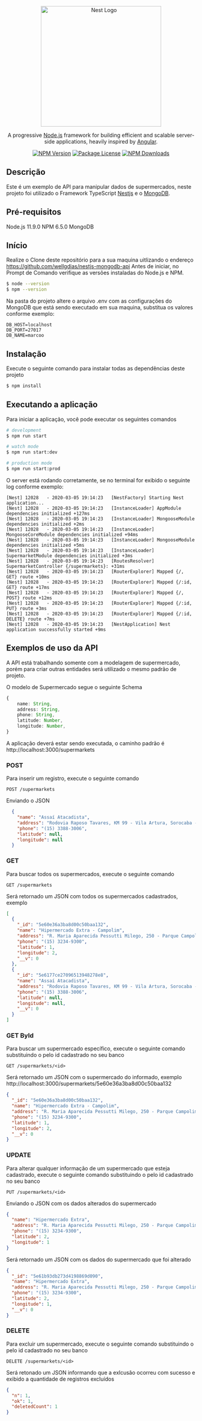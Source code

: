 <p align="center">
  <a href="http://nestjs.com/" target="blank"><img src="https://nestjs.com/img/logo_text.svg" width="320" alt="Nest Logo" /></a>
</p>

[travis-image]: https://api.travis-ci.org/nestjs/nest.svg?branch=master
[travis-url]: https://travis-ci.org/nestjs/nest
[linux-image]: https://img.shields.io/travis/nestjs/nest/master.svg?label=linux
[linux-url]: https://travis-ci.org/nestjs/nest
  
  <p align="center">A progressive <a href="http://nodejs.org" target="blank">Node.js</a> framework for building efficient and scalable server-side applications, heavily inspired by <a href="https://angular.io" target="blank">Angular</a>.</p>
    <p align="center">
<a href="https://www.npmjs.com/~nestjscore"><img src="https://img.shields.io/npm/v/@nestjs/core.svg" alt="NPM Version" /></a>
<a href="https://www.npmjs.com/~nestjscore"><img src="https://img.shields.io/npm/l/@nestjs/core.svg" alt="Package License" /></a>
<a href="https://www.npmjs.com/~nestjscore"><img src="https://img.shields.io/npm/dm/@nestjs/core.svg" alt="NPM Downloads" /></a>
</p> 

## Descrição
Este é um exemplo de API para manipular dados de supermercados, neste projeto foi utilizado o Framework TypeScript [Nestjs](https://github.com/nestjs/nest) e o [MongoDB](https://www.mongodb.com/).

## Pré-requisitos
Node.js 11.9.0
NPM 6.5.0
MongoDB

## Início
Realize o Clone deste repositório para a sua maquina uitlizando o endereço https://github.com/wellgdias/nestjs-mongodb-api
Antes de iniciar, no Prompt de Comando verifique as versões instaladas do Node.js e NPM.
```bash
$ node --version
$ npm --version
```
Na pasta do projeto altere o arquivo .env com as configurações do MongoDB que está sendo executado em sua maquina, substitua os valores conforme exemplo:
````
DB_HOST=localhost
DB_PORT=27017
DB_NAME=marcoo
````

## Instalação
Execute o seguinte comando para instalar todas as dependências deste projeto
```bash
$ npm install
```

## Executando a aplicação
Para iniciar a aplicação, você pode executar os seguintes comandos
```bash
# development
$ npm run start

# watch mode
$ npm run start:dev

# production mode
$ npm run start:prod
```

O server está rodando corretamente, se no terminal for exibido o seguinte log conforme exemplo:
```
[Nest] 12028   - 2020-03-05 19:14:23   [NestFactory] Starting Nest application...
[Nest] 12028   - 2020-03-05 19:14:23   [InstanceLoader] AppModule dependencies initialized +127ms
[Nest] 12028   - 2020-03-05 19:14:23   [InstanceLoader] MongooseModule dependencies initialized +2ms
[Nest] 12028   - 2020-03-05 19:14:23   [InstanceLoader] MongooseCoreModule dependencies initialized +94ms
[Nest] 12028   - 2020-03-05 19:14:23   [InstanceLoader] MongooseModule dependencies initialized +5ms
[Nest] 12028   - 2020-03-05 19:14:23   [InstanceLoader] SupermarketModule dependencies initialized +3ms
[Nest] 12028   - 2020-03-05 19:14:23   [RoutesResolver] SupermarketController {/supermarkets}: +31ms
[Nest] 12028   - 2020-03-05 19:14:23   [RouterExplorer] Mapped {/, GET} route +10ms
[Nest] 12028   - 2020-03-05 19:14:23   [RouterExplorer] Mapped {/:id, GET} route +17ms
[Nest] 12028   - 2020-03-05 19:14:23   [RouterExplorer] Mapped {/, POST} route +12ms
[Nest] 12028   - 2020-03-05 19:14:23   [RouterExplorer] Mapped {/:id, PUT} route +3ms
[Nest] 12028   - 2020-03-05 19:14:23   [RouterExplorer] Mapped {/:id, DELETE} route +7ms
[Nest] 12028   - 2020-03-05 19:14:23   [NestApplication] Nest application successfully started +9ms
```

## Exemplos de uso da API
A API está trabalhando somente com a modelagem de supermercado, porém para criar outras entidades será utilizado o mesmo padrão de projeto.

O modelo de Supermercado segue o seguinte Schema
```ts
{
    name: String,
    address: String,
    phone: String,
    latitude: Number,
    longitude: Number,
}
```
A aplicação deverá estar sendo executada, o caminho padrão é http://localhost:3000/supermarkets
### POST
Para inserir um registro, execute o seguinte comando
```
POST /supermarkets
```
Enviando o JSON 
```json
  {
    "name": "Assaí Atacadista",
    "address": "Rodovia Raposo Tavares, KM 99 - Vila Artura, Sorocaba - SP, 18023-000",
    "phone": "(15) 3388-3006",
    "latitude": null,
    "longitude": null
  }
```

### GET
Para buscar todos os supermercados, execute o seguinte comando
```
GET /supermarkets
```
Será retornado um JSON com todos os supermercados cadastrados, exemplo
```json
[
  {
    "_id": "5e60e36a3ba8d00c50baa132",
    "name": "Hipermercado Extra - Campolim",
    "address": "R. Maria Aparecida Pessutti Milego, 250 - Parque Campolim, Sorocaba - SP, 18048-140",
    "phone": "(15) 3234-9300",
    "latitude": 1,
    "longitude": 2,
    "__v": 0
  },
  {
    "_id": "5e6177ce27096513948278e8",
    "name": "Assaí Atacadista",
    "address": "Rodovia Raposo Tavares, KM 99 - Vila Artura, Sorocaba - SP, 18023-000",
    "phone": "(15) 3388-3006",
    "latitude": null,
    "longitude": null,
    "__v": 0
  }
]
```
### GET ById
Para buscar um supermercado específico, execute o seguinte comando substituindo o <id> pelo id cadastrado no seu banco
```
GET /supermarkets/<id>
```
Será retornado um JSON com o supermercado do <id> informado, exemplo http://localhost:3000/supermarkets/5e60e36a3ba8d00c50baa132
```json
{
  "_id": "5e60e36a3ba8d00c50baa132",
  "name": "Hipermercado Extra - Campolim",
  "address": "R. Maria Aparecida Pessutti Milego, 250 - Parque Campolim, Sorocaba - SP, 18048-140",
  "phone": "(15) 3234-9300",
  "latitude": 1,
  "longitude": 2,
  "__v": 0
}
```
### UPDATE
Para alterar qualquer informação de um supermercado que esteja cadastrado, execute o seguinte comando substituindo o <id> pelo id cadastrado no seu banco
```
PUT /supermarkets/<id>
```
Enviando o JSON com os dados alterados do supermercado
```json
{
  "name": "Hipermercado Extra",
  "address": "R. Maria Aparecida Pessutti Milego, 250 - Parque Campolim, Sorocaba - SP, 18048-140",
  "phone": "(15) 3234-9300",
  "latitude": 2,
  "longitude": 1 
}
```
Será retornado um JSON com os dados do supermercado que foi alterado
```json
{
  "_id": "5e61b93db273d4198869d090",
  "name": "Hipermercado Extra",
  "address": "R. Maria Aparecida Pessutti Milego, 250 - Parque Campolim, Sorocaba - SP, 18048-140",
  "phone": "(15) 3234-9300",
  "latitude": 2,
  "longitude": 1,
  "__v": 0
}
```

### DELETE
Para excluir um supermercado, execute o seguinte comando substituindo o <id> pelo id cadastrado no seu banco
```
DELETE /supermarkets/<id>
```
Será retonado um JSON informando que a exlcusão ocorreu com sucesso e exibido a quantidade de registros excluídos
```json
{
  "n": 1,
  "ok": 1,
  "deletedCount": 1
}
```



